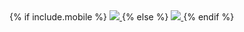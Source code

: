 <div class="ad custom">
<!-- START ADVERTISER: Fishbrain AB from awin.com -->
{% if include.mobile %}
  <a href="https://www.awin1.com/cread.php?s=2732952&v=19294&q=399161&r=730047">
    <img src="https://www.awin1.com/cshow.php?s=2732952&v=19294&q=399161&r=730047" border="0">
  </a>
{% else %}
  <a href="https://www.awin1.com/cread.php?s=2732955&v=19294&q=399160&r=730047">
    <img src="https://www.awin1.com/cshow.php?s=2732955&v=19294&q=399160&r=730047" border="0">
  </a>
{% endif %}
<!-- END ADVERTISER: Fishbrain AB from awin.com -->
</div>